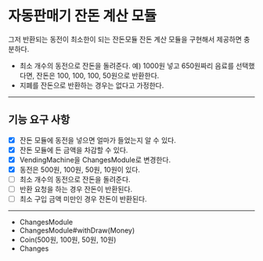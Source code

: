 # 자동판매기 잔돈 계산 모듈

그저 반환되는 동전이 최소한이 되는 잔돈모듈 잔돈 계산 모듈을 구현해서 제공하면 충분하다.  

- 최소 개수의 동전으로 잔돈을 돌려준다.
    예) 1000원 넣고 650원짜리 음료를 선택했다면, 잔돈은 100, 100, 100, 50원으로 반환한다.
- 지폐를 잔돈으로 반환하는 경우는 없다고 가정한다.

---

## 기능 요구 사항

- [x] 잔돈 모듈에 동전을 넣으면 얼마가 들었는지 알 수 있다.
- [x] 잔돈 모듈에 든 금액을 차감할 수 있다.
- [x] VendingMachine을 ChangesModule로 변경한다.
- [x] 동전은 500원, 100원, 50원, 10원이 있다.
- [ ] 최소 개수의 동전으로 잔돈을 돌려준다.
- [ ] 반환 요청을 하는 경우 잔돈이 반환된다.
- [ ] 최소 구입 금액 미만인 경우 잔돈이 반환된다.

---

- ChangesModule
- ChangesModule#withDraw(Money)
- Coin(500원, 100원, 50원, 10원)
- Changes